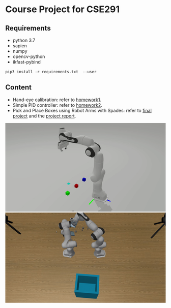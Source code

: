 # Course Project for CSE291

## Requirements
* python 3.7
* sapien
* numpy
* opencv-python
* ikfast-pybind

```
pip3 install -r requirements.txt  --user
```

## Content
* Hand-eye calibration: refer to [homework1](hw1/README.md). 
* Simple PID controller: refer to [homework2](hw2/README.md).
* Pick and Place Boxes using Robot Arms with Spades: refer to [final project](final_project/README.md) and the [project report](CSE291G_report.pdf).

![Demo](hw2/demo.gif)
![Demo](final_project/demo.gif)



